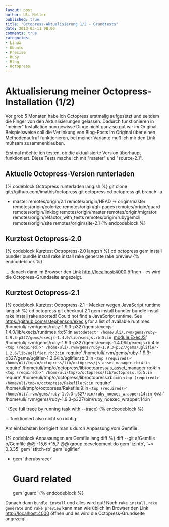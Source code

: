 ```yaml
---
layout: post
author: Uli Heller
published: true
title: "Octopress-Aktualisierung 1/2 - Grundtests"
date: 2013-03-11 08:00
comments: true
categories: 
- Linux
- Ubuntu
- Precise
- Ruby
- Blog
- Octopress
---
```


Aktualisierung meiner Octopress-Installation (1/2)
==================================================

Vor grob 5 Monaten habe ich Octopress erstmalig aufgesetzt und seitdem die
Finger von den Aktualisierungen gelassen. Dadurch funktionieren in "meiner" Installation
nun gewisse Dinge nicht ganz so gut wir im Original. Beispielsweise soll die Verlinkung
von Blog-Posts im Original über einen Methodenaufruf funktionieren, bei meiner Variante
muß ich mir den Link mühsam zusammenklauben.

Erstmal möchte ich testen, ob die aktualisierte Version überhaupt funktioniert. Diese Tests
mache ich mit "master" und "source-2.1".

<!-- more -->

Aktuelle Octopress-Version runterladen
--------------------------------------

{% codeblock Octropress runterladen lang:sh %}
git clone git://github.com/imathis/octopress.git octopress
cd octopress
git branch -a
  * master
    remotes/origin/2.1
    remotes/origin/HEAD -> origin/master
    remotes/origin/colorize
    remotes/origin/gh-pages
    remotes/origin/guard
    remotes/origin/linklog
    remotes/origin/master
    remotes/origin/migrator
    remotes/origin/refactor_with_tests
    remotes/origin/rubygemcli
    remotes/origin/site
    remotes/origin/site-2.1
{% endcodeblock %}

Kurztest Octopress-2.0
----------------------

{% codeblock Kurztest Octropress-2.0 lang:sh %}
cd octopress
gem install bundler
bundle install
rake install
rake generate
rake preview
{% endcodeblock %}

... danach dann im Browser den Link [http://localhost:4000](http://localhost:4000) öffnen - es
wird die Octopress-Grundseite angezeigt.

Kurztest Octopress-2.1
----------------------

{% codeblock Kurztest Octropress-2.1 - Mecker wegen JavaScript runtime lang:sh %}
cd octopress
git checkout 2.1
gem install bundler
bundle install
rake install
  rake aborted!
  Could not find a JavaScript runtime. See https://github.com/sstephenson/execjs for a list of available runtimes.
  /home/uli/.rvm/gems/ruby-1.9.3-p327/gems/execjs-1.4.0/lib/execjs/runtimes.rb:51:in `autodetect'
  /home/uli/.rvm/gems/ruby-1.9.3-p327/gems/execjs-1.4.0/lib/execjs.rb:5:in `<module:ExecJS>'
  /home/uli/.rvm/gems/ruby-1.9.3-p327/gems/execjs-1.4.0/lib/execjs.rb:4:in `<top (required)>'
  /home/uli/.rvm/gems/ruby-1.9.3-p327/gems/uglifier-1.2.6/lib/uglifier.rb:3:in `require'
  /home/uli/.rvm/gems/ruby-1.9.3-p327/gems/uglifier-1.2.6/lib/uglifier.rb:3:in `<top (required)>'
  /home/uli/tmp/o/octopress/lib/octopress/js_asset_manager.rb:4:in `require'
  /home/uli/tmp/o/octopress/lib/octopress/js_asset_manager.rb:4:in `<top (required)>'
  /home/uli/tmp/o/octopress/lib/octopress.rb:5:in `require'
  /home/uli/tmp/o/octopress/lib/octopress.rb:5:in `<top (required)>'
  /home/uli/tmp/o/octopress/Rakefile:9:in `require'
  /home/uli/tmp/o/octopress/Rakefile:9:in `<top (required)>'
  /home/uli/.rvm/gems/ruby-1.9.3-p327/bin/ruby_noexec_wrapper:14:in `eval'
  /home/uli/.rvm/gems/ruby-1.9.3-p327/bin/ruby_noexec_wrapper:14:in `<main>'
  (See full trace by running task with --trace)
{% endcodeblock %}

... funktioniert also nicht so richtig.

Am einfachsten korrigiert man's durch Anpassung vom Gemfile:

{% codeblock Anpassungen am Gemfile lang:diff %}
diff --git a/Gemfile b/Gemfile
@@ -15,6 +15,7 @@
 group :development do
   gem 'tzinfo', '~> 0.3.35'
   gem 'stitch-rb'
   gem 'uglifier'
+  gem 'therubyracer'
   
   # Guard related
   gem 'guard'
{% endcodeblock %}

Danach dann `bundle install` und alles wird gut! Nach `rake install`, `rake generate`
und `rake preview` kann man wie üblich
im Browser den Link [http://localhost:4000](http://localhost:4000) öffnen und es
wird die Octopress-Grundseite angezeigt.
